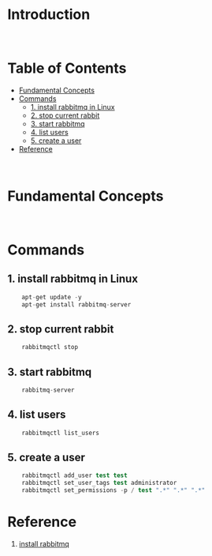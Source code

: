 <!-- omit in toc -->
# Introduction

<br />

<!-- omit in toc -->
# Table of Contents
- [Fundamental Concepts](#fundamental-concepts)
- [Commands](#commands)
  - [1. install rabbitmq in Linux](#1-install-rabbitmq-in-linux)
  - [2. stop current rabbit](#2-stop-current-rabbit)
  - [3. start rabbitmq](#3-start-rabbitmq)
  - [4. list users](#4-list-users)
  - [5. create a user](#5-create-a-user)
- [Reference](#reference)

<br />

# Fundamental Concepts

<br />

# Commands 

## 1. install rabbitmq in Linux
```s
    apt-get update -y
    apt-get install rabbitmq-server
```

## 2. stop current rabbit
```s
    rabbitmqctl stop
```


## 3. start rabbitmq
```s
    rabbitmq-server

```

## 4. list users
```s
    rabbitmqctl list_users

```

## 5. create a user
```s
    rabbitmqctl add_user test test
    rabbitmqctl set_user_tags test administrator
    rabbitmqctl set_permissions -p / test ".*" ".*" ".*"

```


# Reference
1. [install rabbitmq](https://blog.51cto.com/u_10950710/2135676)